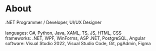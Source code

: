 <h1>About</h1>
.NET Programmer / Developer, UI/UX Designer<br>
<br>
languages: C#, Python, Java, XAML, TS, JS, HTML, CSS<br>
frameworks: .NET, WPF, WinForms, ASP .NET, PostgreSQL, Angular<br>
software: Visual Studio 2022, Visual Studio Code, Git, pgAdmin, Figma
